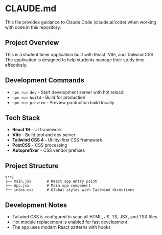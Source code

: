 # CLAUDE.md

This file provides guidance to Claude Code (claude.ai/code) when working with code in this repository.

## Project Overview

This is a student timer application built with React, Vite, and Tailwind CSS. The application is designed to help students manage their study time effectively.

## Development Commands

- `npm run dev` - Start development server with hot reload
- `npm run build` - Build for production
- `npm run preview` - Preview production build locally

## Tech Stack

- **React 19** - UI framework
- **Vite** - Build tool and dev server
- **Tailwind CSS 4** - Utility-first CSS framework
- **PostCSS** - CSS processing
- **Autoprefixer** - CSS vendor prefixes

## Project Structure

```
src/
├── main.jsx       # React app entry point
├── App.jsx        # Main app component
└── index.css      # Global styles with Tailwind directives
```

## Development Notes

- Tailwind CSS is configured to scan all HTML, JS, TS, JSX, and TSX files
- Hot module replacement is enabled for fast development
- The app uses modern React patterns with hooks